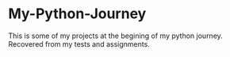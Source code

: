 # My-Python-Journey
This is some of my projects at the begining of my python journey. Recovered from my tests and assignments.
